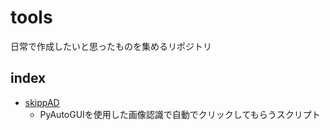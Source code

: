 # tools
日常で作成したいと思ったものを集めるリポジトリ

## index
- [skippAD](/skipAD/README.md)
    - PyAutoGUIを使用した画像認識で自動でクリックしてもらうスクリプト